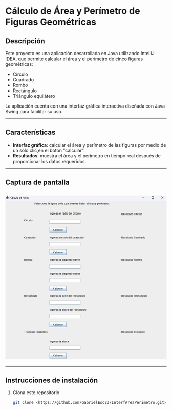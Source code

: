 # **Cálculo de Área y Perímetro de Figuras Geométricas**

## **Descripción**
Este proyecto es una aplicación desarrollada en Java utilizando IntelliJ IDEA, que permite calcular el área y el perímetro de cinco figuras geométricas:
- Círculo
- Cuadrado
- Rombo
- Rectángulo
- Triángulo equilátero

La aplicación cuenta con una interfaz gráfica interactiva diseñada con Java Swing para facilitar su uso.

---

## **Características**
- **Interfaz gráfica**: calcular el área y perímetro de las figuras por medio de un solo clic,en el boton "calcular".
- **Resultados**: muestra el área y el perímetro en tiempo real después de proporcionar los datos requeridos.

---

## **Captura de pantalla**
![Captura de la Interfaz](https://github.com/GabrielEsc23/InterfAreaPerimetro/raw/master/interfaz_area_peri.png)
---


---

## **Instrucciones de instalación**
1. Clona este repositorio 
   ```bash
   git clone <https://github.com/GabrielEsc23/InterfAreaPerimetro.git>

